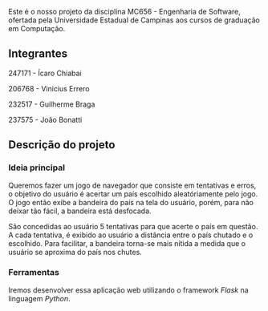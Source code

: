 Este é o nosso projeto da disciplina MC656 - Engenharia de Software, ofertada pela Universidade Estadual de Campinas aos cursos de graduação em Computação.

## Integrantes

247171 - Ícaro Chiabai

206768 - Vinicius Errero

232517 - Guilherme Braga

237575 - João Bonatti

## Descrição do projeto

### Ideia principal

Queremos fazer um jogo de navegador que consiste em tentativas e erros, o objetivo do usuário é acertar um país escolhido aleatóriamente pelo jogo. O jogo então exibe a bandeira do país na tela do usuário, porém, para não deixar tão fácil, a bandeira está desfocada.

 São concedidas ao usuário 5 tentativas para que acerte o país em questão. A cada tentativa, é exibido ao usuário a distância entre o país chutado e o escolhido. Para facilitar, a bandeira torna-se mais nítida a medida que o usuário se aproxima do país nos chutes.

### Ferramentas

Iremos desenvolver essa aplicação web utilizando o framework *Flask* na linguagem *Python*.
